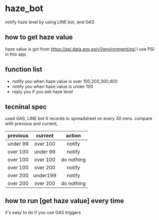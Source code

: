 # haze_bot
notify haze level by using LINE bot, and GAS

## how to get haze value 
haze value is got from https://api.data.gov.sg/v1/environment/psi
I use PSI in this app.

## function list
* notify you when haze value is over 100,200,300,400
* notify you when haze value is under 100
* reply you if you ask haze level 

## tecninal spec

used GAS, LINE bot
It records to spreadsheet on every 30 mins.
compare with previous and current, 


previous  | current  | action
|:-------:|:--------:|:---------:|
under 99  | over 100 | notify
over 100  | under 99 | notify
over 100  | over 100 | do nothing 
over 100  | over 200 | notify
over 200  | under199 | notify
over 200  | over 200 | do nothing 

## how to run [get haze value] every time 
it's easy to do if you use GAS triggers

